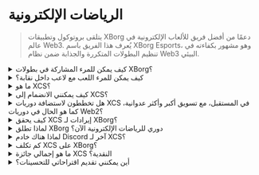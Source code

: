 # الرياضات الإلكترونية

> يتلقى بروتوكول وتطبيقات XBorg دعمًا من أفضل فريق للألعاب الإلكترونية في عالم Web3. يُعرف هذا الفريق باسم XBorg Esports، وهو مشهور بكفاءته في تنظيم البطولات المتكررة والجذابة ضمن نظام Web3 البيئي.

<details>

<summary>كيف يمكن للمرء المشاركة في بطولات XBorg؟</summary>

يمكن لأي شخص حضور بطولاتنا. ستُعقد معظم البطولات على منصة Community Gaming.

</details>

<details>

<summary>كيف يمكن للمرء اللعب مع لاعب داخل نقابة؟</summary>

يمكنك العثور على لاعبين من عشيرتنا على خادم [Discord](https://discord.com/invite/xborg) الخاص بنا. ابدأ بتحديد الأدوار ذات الصلة ثم توجه إلى قنوات الألعاب المناسبة. هناك دائمًا لاعبون متحمسون للانضمام إلى الفعالية. للانضمام إلى عشائرنا التنافسية، يُطلب الأقدمية والمهارات.

</details>

<details>

<summary>ما هو XCS؟</summary>

كانت سلسلة البطولات القصوى Xtream Championship Series (XCS) أول دوري رياضات إلكترونية متعدد الألعاب في Web3 مع جائزة نقدية قدرها **100,000 دولار**. لمعرفة المزيد عن XCS، يرجى زيارة [https://www.xborg.com/xtreme-championship-series](https://www.xborg.com/xtreme-championship-series).

</details>

<details>

<summary>كيف يمكنني الانضمام إلى XCS؟</summary>

لقد انتهت بطولة XCS. ولكن هناك المزيد في المستقبل. ترقبوا!

</details>

<details>

<summary>هل تخططون لاستضافة دوريات XCS في المستقبل، مع تسويق أكبر وأكثر عدوانية، كما هو الحال في دوريات Web2؟</summary>

بالفعل، يعمل فريقنا حاليًا على تصميم دوري محكم بعناية سيشمل نطاقًا أوسع بكثير، مع مشاركة العديد من الفرق واللاعبين التقليديين في الرياضات الإلكترونية. تم تحديد موعد إطلاق هذه المبادرة لعام 2024.

</details>

<details>

<summary>كيف يحقق XCS إيرادات لـ XBorg؟</summary>

من خلال الرعاية. إجمالي الإيرادات المتأتية من الدوري تعادل **300,000 دولار**.

</details>

<details>

<summary>لماذا تطلق XBorg دوري للرياضات الإلكترونية الآن؟</summary>

هذه الآلية للنمو هي أداة قوية لتعزيز منتجنا وتوسيع مجتمعنا. ومن الجدير بالذكر أيضًا أنها تساهم في زيادة الوعي والتعرض للاعبين والمعجبين بـ Web3، مما يبرز الفوائد والفرص التي يقدمها هذا المجال التكنولوجي المبتكر.

</details>

<details>

<summary>لماذا هناك خادم Discord آخر لـ XCS؟</summary>

لتبسيط وتسريع التجربة الشاملة، لقد أخذنا في الاعتبار التفضيلات والأولويات المتنوعة لمجتمع XBorg. تقديرًا لأن بعض أعضاء المجتمع قد لا يرغبون في المشاركة في XCS، والعكس صحيح، لقد نفذنا تدابير لضمان مزيد من المرونة والاستقلالية.

</details>

<details>

<summary>كم تكلف XCS على XBorg؟</summary>

XCS هو حدث مربح بفضل شركائنا والرعاة. لا يمكننا تسليط الضوء على المبلغ الدقيق للربح.

</details>

<details>

<summary>ما هو إجمالي جائزة XCS النقدية؟</summary>

إجمالي الجائزة النقدية هو **100,000 دولار**، موزعة على **خمس ألعاب**.

</details>

<details>

<summary>أين يمكنني تقديم اقتراحاتي للتحسينات؟</summary>

نحن نقدر بصدق التغذية الراجعة، ويمكنك تقديم أي تعليقات وتحسينات مباشرة على خادم [Discord](https://discord.gg/xborg) الخاص بنا. فريقنا والمشرفون دائمًا في الخدمة للمساعدة.

</details>